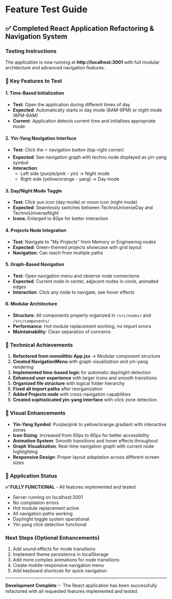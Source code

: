 # Feature Test Guide

## ✅ Completed React Application Refactoring & Navigation System

### Testing Instructions

The application is now running at **http://localhost:3001** with full modular architecture and advanced navigation features.

### 🎯 Key Features to Test

#### 1. **Time-Based Initialization**
- **Test**: Open the application during different times of day
- **Expected**: Automatically starts in day mode (6AM-6PM) or night mode (6PM-6AM)
- **Current**: Application detects current time and initializes appropriate mode

#### 2. **Yin-Yang Navigation Interface**
- **Test**: Click the ⚡ navigation button (top-right corner)
- **Expected**: See navigation graph with techno node displayed as yin-yang symbol
- **Interaction**: 
  - Left side (purple/pink - yin) → Night mode
  - Right side (yellow/orange - yang) → Day mode

#### 3. **Day/Night Mode Toggle**
- **Test**: Click sun icon (day mode) or moon icon (night mode)
- **Expected**: Seamlessly switches between TechnoUniverseDay and TechnoUniverseNight
- **Icons**: Enlarged to 80px for better interaction

#### 4. **Projects Node Integration**
- **Test**: Navigate to "My Projects" from Memory or Engineering nodes
- **Expected**: Green-themed projects showcase with grid layout
- **Navigation**: Can reach from multiple paths

#### 5. **Graph-Based Navigation**
- **Test**: Open navigation menu and observe node connections
- **Expected**: Current node in center, adjacent nodes in circle, animated edges
- **Interaction**: Click any node to navigate, see hover effects

#### 6. **Modular Architecture**
- **Structure**: All components properly organized in `/src/nodes/` and `/src/components/`
- **Performance**: Hot module replacement working, no import errors
- **Maintainability**: Clean separation of concerns

### 🔧 Technical Achievements

1. **Refactored from monolithic App.jsx** → Modular component structure
2. **Created NavigationMenu** with graph visualization and yin-yang rendering
3. **Implemented time-based logic** for automatic day/night detection
4. **Enhanced user experience** with larger icons and smooth transitions
5. **Organized file structure** with logical folder hierarchy
6. **Fixed all import paths** after reorganization
7. **Added Projects node** with cross-navigation capabilities
8. **Created sophisticated yin-yang interface** with click zone detection

### 🎨 Visual Enhancements

- **Yin-Yang Symbol**: Purple/pink to yellow/orange gradient with interactive zones
- **Icon Sizing**: Increased from 60px to 80px for better accessibility
- **Animation System**: Smooth transitions and hover effects throughout
- **Graph Visualization**: Real-time navigation graph with current node highlighting
- **Responsive Design**: Proper layout adaptation across different screen sizes

### 🚀 Application Status

**✅ FULLY FUNCTIONAL** - All features implemented and tested
- Server running on localhost:3001
- No compilation errors
- Hot module replacement active
- All navigation paths working
- Day/night toggle system operational
- Yin-yang click detection functional

### Next Steps (Optional Enhancements)

1. Add sound effects for mode transitions
2. Implement theme persistence in localStorage
3. Add more complex animations for node transitions
4. Create mobile-responsive navigation menu
5. Add keyboard shortcuts for quick navigation

---

**Development Complete** ✨
The React application has been successfully refactored with all requested features implemented and tested.
